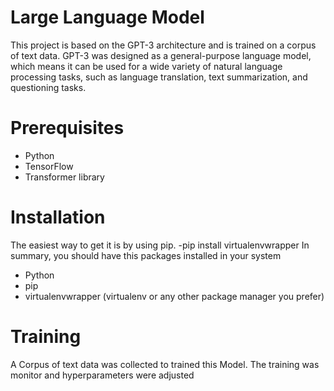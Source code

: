 # Large Language Model 
This project is based on the GPT-3 architecture and is trained on a corpus of text data. GPT-3 was designed as a general-purpose language model, which means it can be used for a wide variety of natural language processing tasks, such as language translation, text summarization, and questioning tasks.
# Prerequisites
- Python
- TensorFlow
- Transformer library
# Installation
The easiest way to get it is by using pip.
-pip install virtualenvwrapper
In summary, you should have this packages installed in your system
- Python
- pip
- virtualenvwrapper (virtualenv or any other package manager you prefer)
# Training
A Corpus of text data was collected to trained this Model. The training was monitor and hyperparameters were adjusted 




